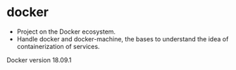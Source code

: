 # docker
- Project on the Docker ecosystem.
- Handle docker and docker-machine, the bases to understand the idea of containerization of services.

Docker version 18.09.1
